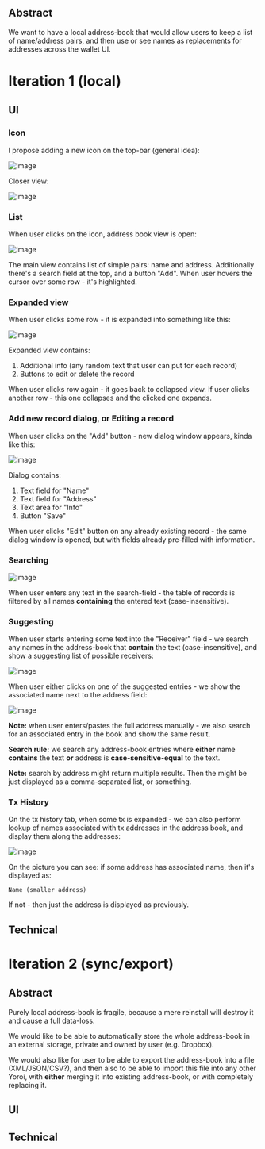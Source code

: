 ## Abstract

We want to have a local address-book that would allow users to keep a list
of name/address pairs, and then use or see names as replacements for addresses
across the wallet UI.

# Iteration 1 (local)

## UI

### Icon

I propose adding a new icon on the top-bar (general idea):

![image](https://user-images.githubusercontent.com/5585355/50343515-3bbc1480-0538-11e9-8b00-4cda202eabf0.png)

Closer view:

![image](https://user-images.githubusercontent.com/5585355/50343528-49719a00-0538-11e9-8bd4-254661abca82.png)

### List

When user clicks on the icon, address book view is open:  

![image](https://user-images.githubusercontent.com/5585355/50344591-ad965d00-053c-11e9-807d-d4e9f8df05c9.png)

The main view contains list of simple pairs: name and address.
Additionally there's a search field at the top, and a button "Add".
When user hovers the cursor over some row - it's highlighted.

### Expanded view

When user clicks some row - it is expanded into something like this:

![image](https://user-images.githubusercontent.com/5585355/50356900-f3671b80-0564-11e9-9811-5a469e6b1aab.png)

Expanded view contains:
1. Additional info (any random text that user can put for each record)
2. Buttons to edit or delete the record

When user clicks row again - it goes back to collapsed view.
If user clicks another row - this one collapses and the clicked one expands.

### Add new record dialog, or Editing a record

When user clicks on the "Add" button - new dialog window appears, kinda like this:

![image](https://user-images.githubusercontent.com/5585355/50357847-6aea7a00-0568-11e9-9e55-e6925400935c.png)

Dialog contains:
1. Text field for "Name"
2. Text field for "Address" 
3. Text area for "Info"
4. Button "Save"

When user clicks "Edit" button on any already existing record -
the same dialog window is opened, but with fields already pre-filled
with information.

### Searching

![image](https://user-images.githubusercontent.com/5585355/50358432-560ee600-056a-11e9-850e-df16089dc7f0.png)

When user enters any text in the search-field - the table of records is filtered
by all names **containing** the entered text (case-insensitive).

### Suggesting

When user starts entering some text into the "Receiver" field -
we search any names in the address-book that **contain** the text (case-insensitive),
and show a suggesting list of possible receivers: 

![image](https://user-images.githubusercontent.com/5585355/50366024-5fa74680-0588-11e9-87f7-ed1a7ef54748.png)

When user either clicks on one of the suggested entries -
we show the associated name next to the address field:  

![image](https://user-images.githubusercontent.com/5585355/50366203-5f5b7b00-0589-11e9-88ef-56e2cf895ca5.png)

**Note:** when user enters/pastes the full address manually - we also search
for an associated entry in the book and show the same result.

**Search rule:** we search any address-book entries where **either**
name **contains** the text **or** address is **case-sensitive-equal**
to the text.

**Note:** search by address might return multiple results.
Then the might be just displayed as a comma-separated list,
or something.  

### Tx History

On the tx history tab, when some tx is expanded -
we can also perform lookup of names associated with tx addresses
in the address book, and display them along the addresses: 

![image](https://user-images.githubusercontent.com/5585355/50366653-080ada00-058c-11e9-9185-ea1519d5b581.png)

On the picture you can see: if some address has associated name, then it's displayed as:
```
Name (smaller address)
```
If not - then just the address is displayed as previously. 

## Technical

# Iteration 2 (sync/export)

## Abstract

Purely local address-book is fragile, because a mere reinstall will destroy it
and cause a full data-loss.

We would like to be able to automatically store the whole address-book
in an external storage, private and owned by user (e.g. Dropbox).

We would also like for user to be able to export the address-book into a file (XML/JSON/CSV?),
and then also to be able to import this file into any other Yoroi,
with **either** merging it into existing address-book, or with completely replacing it. 

## UI

## Technical